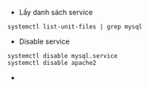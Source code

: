 * Lấy danh sách service

```
systemctl list-unit-files | grep mysql
```

* Disable service

```
systemctl disable mysql.service
systemctl disable apache2
```

* 


